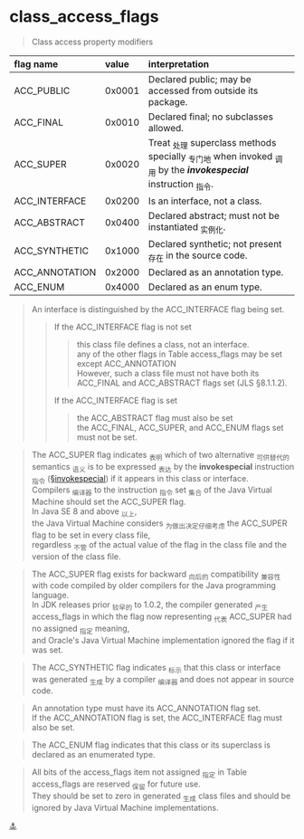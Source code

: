 # class_access_flags

> Class access property modifiers

| flag name      | value  | interpretation                                                                                                                                   |
|:---------------|:-------|:-------------------------------------------------------------------------------------------------------------------------------------------------|
| ACC_PUBLIC     | 0x0001 | Declared public; may be accessed from outside its package.                                                                                       |
| ACC_FINAL      | 0x0010 | Declared final; no subclasses allowed.                                                                                                           |
| ACC_SUPER      | 0x0020 | Treat <sub>处理</sub> superclass methods specially <sub>专门地</sub> when invoked <sub>调用</sub> by the ***invokespecial*** instruction <sub>指令</sub>. |
| ACC_INTERFACE  | 0x0200 | Is an interface, not a class.                                                                                                                    |
| ACC_ABSTRACT   | 0x0400 | Declared abstract; must not be instantiated <sub>实例化</sub>.                                                                                      |
| ACC_SYNTHETIC  | 0x1000 | Declared synthetic; not present <sub>存在</sub> in the source code.                                                                                |
| ACC_ANNOTATION | 0x2000 | Declared as an annotation type.                                                                                                                  |
| ACC_ENUM       | 0x4000 | Declared as an enum type.                                                                                                                        |


> An interface is distinguished by the ACC_INTERFACE flag being set.
> > If the ACC_INTERFACE flag is not set
> > > this class file defines a class, not an interface.\
any of the other flags in Table access_flags may be set except ACC_ANNOTATION \
However, such a class file must not have both its ACC_FINAL and ACC_ABSTRACT flags set (JLS §8.1.1.2).
> >
> > If the ACC_INTERFACE flag is set
> > > the ACC_ABSTRACT flag must also be set \
the ACC_FINAL, ACC_SUPER, and ACC_ENUM flags set must not be set.

> The ACC_SUPER flag indicates <sub>表明</sub> which of two alternative <sub>可供替代的</sub> semantics <sub>语义</sub> is to be expressed <sub>表达</sub> by the **invokespecial** instruction <sub>指令</sub> ([§invokespecial](https://docs.oracle.com/javase/specs/jvms/se8/html/jvms-6.html#jvms-6.5.invokespecial)) if it appears in this class or interface.\
Compilers <sub>编译器</sub> to the instruction <sub>指令</sub> set <sub>集合</sub> of the Java Virtual Machine should set the ACC_SUPER flag.\
In Java SE 8 and above <sub>以上</sub>,\
the Java Virtual Machine considers <sub>为做出决定仔细考虑</sub> the ACC_SUPER flag to be set in every class file,\
regardless <sub>不管</sub> of the actual value of the flag in the class file and the version of the class file.

> The ACC_SUPER flag exists for backward <sub>向后的</sub> compatibility <sub>兼容性</sub> with code compiled by older compilers for the Java programming language.\
In JDK releases prior <sub>较早的</sub> to 1.0.2, the compiler generated <sub>产生</sub> access_flags in which the flag now representing <sub>代表</sub> ACC_SUPER had no assigned <sub>指定</sub> meaning,\
and Oracle's Java Virtual Machine implementation ignored the flag if it was set.

> The ACC_SYNTHETIC flag indicates <sub>标示</sub> that this class or interface was generated <sub>生成</sub> by a compiler <sub>编译器</sub> and does not appear in source code.

> An annotation type must have its ACC_ANNOTATION flag set.\
If the ACC_ANNOTATION flag is set, the ACC_INTERFACE flag must also be set.

> The ACC_ENUM flag indicates that this class or its superclass is declared as an enumerated type.

> All bits of the access_flags item not assigned <sub>指定</sub> in Table access_flags are reserved <sub>保留</sub> for future use.\
They should be set to zero in generated <sub>生成</sub> class files and should be ignored by Java Virtual Machine implementations.

[:anchor:](ClassFile.md)